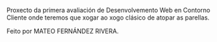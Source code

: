 Proxecto da primera avaliación de Desenvolvemento Web en Contorno Cliente onde teremos que xogar ao xogo clásico de atopar as parellas.

Feito por MATEO FERNÁNDEZ RIVERA.
